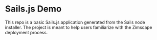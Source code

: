 # Sails.js Demo

This repo is a basic Sails.js application generated from the Sails node installer. 
The project is meant to help users familiarize with the Zimscape deployment process.
